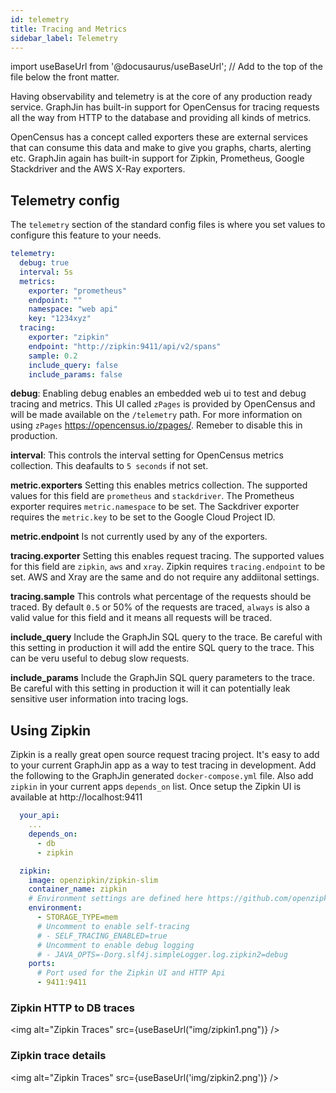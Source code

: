 ```yaml
---
id: telemetry
title: Tracing and Metrics
sidebar_label: Telemetry
---
```


import useBaseUrl from '@docusaurus/useBaseUrl'; // Add to the top of the file below the front matter.

Having observability and telemetry is at the core of any production ready service. GraphJin has built-in support for OpenCensus for tracing requests all the way from HTTP to the database and providing all kinds of metrics.

OpenCensus has a concept called exporters these are external services that can consume this data and make to give you graphs, charts, alerting etc. GraphJin again has built-in support for Zipkin, Prometheus, Google Stackdriver and the AWS X-Ray exporters.

## Telemetry config

The `telemetry` section of the standard config files is where you set values to configure this feature to your needs.

```yaml
telemetry:
  debug: true
  interval: 5s
  metrics:
    exporter: "prometheus"
    endpoint: ""
    namespace: "web api"
    key: "1234xyz"
  tracing:
    exporter: "zipkin"
    endpoint: "http://zipkin:9411/api/v2/spans"
    sample: 0.2
    include_query: false
    include_params: false
```

**debug**: Enabling debug enables an embedded web ui to test and debug tracing and metrics. This UI called `zPages` is provided by OpenCensus and will be made available on the `/telemetry` path. For more information on using `zPages` https://opencensus.io/zpages/. Remeber to disable this in production.

**interval**: This controls the interval setting for OpenCensus metrics collection. This deafaults to `5 seconds` if not set.

**metric.exporters** Setting this enables metrics collection. The supported values for this field are `prometheus` and `stackdriver`. The Prometheus exporter requires `metric.namespace` to be set. The Sackdriver exporter requires the `metric.key` to be set to the Google Cloud Project ID.

**metric.endpoint** Is not currently used by any of the exporters.

**tracing.exporter** Setting this enables request tracing. The supported values for this field are `zipkin`, `aws` and `xray`. Zipkin requires `tracing.endpoint` to be set. AWS and Xray are the same and do not require any addiitonal settings.

**tracing.sample** This controls what percentage of the requests should be traced. By default `0.5` or 50% of the requests are traced, `always` is also a valid value for this field and it means all requests will be traced.

**include_query** Include the GraphJin SQL query to the trace. Be careful with this setting in production it will add the entire SQL query to the trace. This can be veru useful to debug slow requests.

**include_params** Include the GraphJin SQL query parameters to the trace. Be careful with this setting in production it will it can potentially leak sensitive user information into tracing logs.

## Using Zipkin

Zipkin is a really great open source request tracing project. It's easy to add to your current GraphJin app as a way to test tracing in development. Add the following to the GraphJin generated `docker-compose.yml` file. Also add `zipkin` in your current apps `depends_on` list. Once setup the Zipkin UI is available at http://localhost:9411

```yaml
  your_api:
    ...
    depends_on:
      - db
      - zipkin

  zipkin:
    image: openzipkin/zipkin-slim
    container_name: zipkin
    # Environment settings are defined here https://github.com/openzipkin/zipkin/blob/master/zipkin-server/README.md#environment-variables
    environment:
      - STORAGE_TYPE=mem
      # Uncomment to enable self-tracing
      # - SELF_TRACING_ENABLED=true
      # Uncomment to enable debug logging
      # - JAVA_OPTS=-Dorg.slf4j.simpleLogger.log.zipkin2=debug
    ports:
      # Port used for the Zipkin UI and HTTP Api
      - 9411:9411
```

### Zipkin HTTP to DB traces

<img alt="Zipkin Traces" src={useBaseUrl("img/zipkin1.png")} />

### Zipkin trace details

<img alt="Zipkin Traces" src={useBaseUrl('img/zipkin2.png')} />
